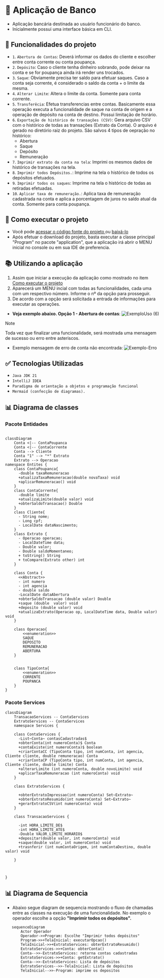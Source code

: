 # :bank: Aplicação de Banco 
- Aplicação bancária destinada ao usuário funcionário do banco. 
- Inicialmente possui uma interface básica em CLI.

## :hammer: Funcionalidades do projeto

- `1`. `Abertura de Contas`: Deverá informar os dados do cliente e escolher entre conta corrente ou conta poupança.
- `2`. `Depósito`: Caso o cliente tenha dinheiro sobrando, pode deixar na conta e se for poupança ainda irá render uns trocados.
- `3`. `Saque`: Obviamente precisa ter saldo para efetuar saques. Caso a conta seja corrente, é considerado o saldo da conta + o limite da mesma.
- `4`. `Alterar Limite`: Altera o limite da conta. Somente para conta corrente.
- `5`. `Transferêcia`: Efetua transferencias entre contas. Basicamente essa operação executa a funcionalidade de saque na conta de origem e a operação de depósito na conta de destino. Possui limitação de horário. 
- `6`. `Exportação de histórico de transações (CSV)`: Gera arquivo CSV com o histórico de todas as transações (Extrato da Conta). O arquivo é gerado no diretório raiz do projeto. São salvos 4 tipos de oepração no histórico:
  * Abertura
  * Saque
  * Depósito
  * Remuneração
- `7`. `Imprimir extrato da conta na tela`: Imprimi os mesmos dados de histórico de transações na tela. 
- `8`. `Imprimir todos Depósitos.`: Imprime na tela o histórico de todos os depósitos efetuados.
- `9`. `Imprimir todos os saques`: Imprime na tela o histórico de todas as retiradas efetuadas.
- `10`. `Aplicar taxa de remuneração.`: Aplica taxa de remuneração cadastrada na conta e aplica a porcentagem de juros no saldo atual da conta. Somente para conta poupança.
  

## :wrench: Como executar o projeto

- Você pode [acessar o código fonte do projeto ](https://github.com/flavioqueiroga/desafio-app-banco/tree/main) ou [baixá-lo](https://github.com/flavioqueiroga/desafio-app-banco/archive/refs/heads/main.zip)
- Após efetuar o download do projeto, basta executar a classe principal "Program" no pacote "application", que a aplicação irá abrir o MENU inicial no console ou em sua IDE de preferencia.
  

## :books: Utilizando a aplicação
1. Assim que iniciar a execução da aplicação como mostrado no item [Como executar o projeto](#wrench-como-executar-o-projeto)
2. Aparecerá um MENU incial com todas as funcionalidades, cada uma com um respectivo número. Informe o nº da opção para prosseguir.
3. De acordo com a opção será solicitada a entrada de informações para executar as operações.
- **Veja exemplo abaixo. Opção 1 - Abertura de contas**: 
![ExemploUso (6)](https://github.com/flavioqueiroga/desafio-app-banco/assets/43221104/7fe17ada-6878-4533-a95b-c8c537a696f2)

> [!NOTE]
> Toda vez que finalizar uma funcionalidade, será mostrada uma mensagem de sucesso ou erro entre asteriscos.

- Exemplo mensagem de erro de conta não encontrada:
![Exemplo-Erro](https://github.com/flavioqueiroga/desafio-app-banco/assets/43221104/3086c364-755f-4a6f-95da-7d43c8c633a7)

## :white_check_mark: Tecnologias Utilizadas

- ``Java JDK 21``
- ``IntelliJ IDEA``
- ``Paradigma de orientação a objetos e programação funcional ``
- ``Mermaid (confecção de diagramas).``

## :bar_chart: Diagrama de classes

### Pacote Entidades

```mermaid

classDiagram
    Conta <|-- ContaPoupanca
    Conta <|-- ContaCorrente
    Conta --> Cliente
    Conta "1" --> "*" Extrato
    Extrato --> Operacao
namespace Entites {
    class ContaPoupanca{
      -double taxaRemuneracao
      +atualizaTaxaRemuneracao(double novaTaxa) void
      +aplicarRemuneracao() void
    }
    class ContaCorrente{
      -double limite
      +atualizaLimite(double valor) void
      +obterSaldoTransacao() Double
    }
    class Cliente{
      - String nome;
      - Long cpf;
      - LocalDate dataNascimento;
    }
    class Extrato {
      - Operacao operacao;
      - LocalDateTime data;
      - Double valor;
      - Double saldoMomentaneo;
      + toString() String
      + toCompare(Extrato other) int
    }

    class Conta {
      <<Abstract>>
      - int numero
      - int agencia
      - double saldo
      -LocalDate dataAbertura
      +obterSaldoTransacao (double valor) Double
      +saque (double  valor) void
      +deposito (double valor) void
      +atualizaExtrato(Operacao op, LocalDateTime data, Double valor) void
    }

    class Operacao{
        <<enumeration>>
        SAQUE
        DEPOSITO
        REMUNERACAO
        ABERTURA
    }


    class TipoConta{
        <<enumeration>>
        CORRENTE
        POUPANCA
    }
}
```

### Pacote Services
```mermaid
classDiagram
    TransacaoServices -- ContaServices
    ExtratoServices -- ContaServices
    namespace Services {
    
    class ContaServices {
      -List~Conta~ contasCadastradas$ 
      +obterConta(int numeroConta)$ Conta
      +contaExiste(int numeroConta)$ boolean
      +criarContaCC (TipoConta tipo, int numConta, int agencia, Cliente cliente, double remuneracao) Conta
      +criarContaCP (TipoConta tipo, int numConta, int agencia, Cliente cliente, double limite) Conta
      +alterarLimite (int numeroConta, double novoLimite) void
      +aplicarTaxaRemuneracao (int numeroConta) void
    }
    
    class ExtratoServices {
      
      +obterExtratoImpressao(int numeroConta) Set~Extrato~
      +obterExtratoResumido(int numeroConta) Set~Extrato~
      +gerarExtratoCSV(int numeroConta) void
    }

    class TransacaoServices {
      
      -int HORA_LIMITE_DE$ 
      -int HORA_LIMITE_ATE$
      -Double VALOR_LIMITE_HORARIO$
      +depositar(double valor, int numeroConta) void
      +saque(double valor, int numeroConta) void
      +trasnferir (int numContaOrigem, int numContaDestino, double valor) void
      
    }

    

}
```

## :bar_chart: Diagrama de Sequencia

- Abaixo segue diagram de sequencia mostrando o fluxo de chamadas entre as classes na execução de uma funcionalidade. No exemplo o operador escolhe a opção **"Imprimir todos os depósitos".**

```mermaid
   sequenceDiagram
       Actor Operador
       Operador->>Program: Escolhe "Imprimir todos depósitos"
       Program->>+TelaInicial: executarOpcao()
       TelaInicial->>+ExtratoServices: obterExtratoResumido()
       ExtratoServices->>+Conta: obterConta()
       Conta-->>-ExtratoServices: retorna contas cadastradas
       ExtratoServices->>+Conta: getExtrato()
       Conta-->>-ExtratoServices: Lista de depósitos
       ExtratoServices-->>-TelaInicial: Lista de depósitos 
       TelaInicial-->>-Program: imprime os depositos
    

```
